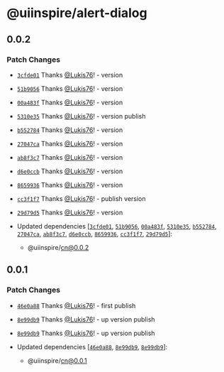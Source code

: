 # @uiinspire/alert-dialog

## 0.0.2

### Patch Changes

- [`3cfde01`](https://github.com/Lukis76/uiinspire/commit/3cfde018f2c779cf0b8a52accda402130e3a62c9) Thanks [@Lukis76](https://github.com/Lukis76)! - version

- [`51b9056`](https://github.com/Lukis76/uiinspire/commit/51b90567a61ed96429eead05253839422da2394d) Thanks [@Lukis76](https://github.com/Lukis76)! - version

- [`00a483f`](https://github.com/Lukis76/uiinspire/commit/00a483f9db73dc9d10e4375b9a24c0d1bc57a663) Thanks [@Lukis76](https://github.com/Lukis76)! - version

- [`5310e35`](https://github.com/Lukis76/uiinspire/commit/5310e355280e23de885612c2047ac34e553a4192) Thanks [@Lukis76](https://github.com/Lukis76)! - version publish

- [`b552784`](https://github.com/Lukis76/uiinspire/commit/b552784a8296319e5f39a7cf9f62973a237541ec) Thanks [@Lukis76](https://github.com/Lukis76)! - version

- [`27047ca`](https://github.com/Lukis76/uiinspire/commit/27047cac9b6d9aa76529e438e44cb56adcab56a1) Thanks [@Lukis76](https://github.com/Lukis76)! - version

- [`ab8f3c7`](https://github.com/Lukis76/uiinspire/commit/ab8f3c7aa96afa4c1f17b6bd2bf2e3fcb5701be0) Thanks [@Lukis76](https://github.com/Lukis76)! - version

- [`d6e0ccb`](https://github.com/Lukis76/uiinspire/commit/d6e0ccbb9d14aa8b44075014e96cec6eec584e82) Thanks [@Lukis76](https://github.com/Lukis76)! - version

- [`8659936`](https://github.com/Lukis76/uiinspire/commit/86599369b4d9ec2842ea8e1553c584d29c2f6a20) Thanks [@Lukis76](https://github.com/Lukis76)! - version

- [`cc3f1f7`](https://github.com/Lukis76/uiinspire/commit/cc3f1f70a3cb8aa53c2733872fe4ebb34b933ac1) Thanks [@Lukis76](https://github.com/Lukis76)! - publish version

- [`29d79d5`](https://github.com/Lukis76/uiinspire/commit/29d79d5443e3a56f7e3121f2f5269be645c9e09b) Thanks [@Lukis76](https://github.com/Lukis76)! - version

- Updated dependencies [[`3cfde01`](https://github.com/Lukis76/uiinspire/commit/3cfde018f2c779cf0b8a52accda402130e3a62c9), [`51b9056`](https://github.com/Lukis76/uiinspire/commit/51b90567a61ed96429eead05253839422da2394d), [`00a483f`](https://github.com/Lukis76/uiinspire/commit/00a483f9db73dc9d10e4375b9a24c0d1bc57a663), [`5310e35`](https://github.com/Lukis76/uiinspire/commit/5310e355280e23de885612c2047ac34e553a4192), [`b552784`](https://github.com/Lukis76/uiinspire/commit/b552784a8296319e5f39a7cf9f62973a237541ec), [`27047ca`](https://github.com/Lukis76/uiinspire/commit/27047cac9b6d9aa76529e438e44cb56adcab56a1), [`ab8f3c7`](https://github.com/Lukis76/uiinspire/commit/ab8f3c7aa96afa4c1f17b6bd2bf2e3fcb5701be0), [`d6e0ccb`](https://github.com/Lukis76/uiinspire/commit/d6e0ccbb9d14aa8b44075014e96cec6eec584e82), [`8659936`](https://github.com/Lukis76/uiinspire/commit/86599369b4d9ec2842ea8e1553c584d29c2f6a20), [`cc3f1f7`](https://github.com/Lukis76/uiinspire/commit/cc3f1f70a3cb8aa53c2733872fe4ebb34b933ac1), [`29d79d5`](https://github.com/Lukis76/uiinspire/commit/29d79d5443e3a56f7e3121f2f5269be645c9e09b)]:
  - @uiinspire/cn@0.0.2

## 0.0.1

### Patch Changes

- [`46e0a88`](https://github.com/Lukis76/uiinspire/commit/46e0a88952d8a3b8d6c5187ba4361eef4416b67a) Thanks [@Lukis76](https://github.com/Lukis76)! - first publish

- [`8e99db9`](https://github.com/Lukis76/uiinspire/commit/8e99db98b5d439cb8f8a54ac767bd7448f23870b) Thanks [@Lukis76](https://github.com/Lukis76)! - up version publish

- [`8e99db9`](https://github.com/Lukis76/uiinspire/commit/8e99db98b5d439cb8f8a54ac767bd7448f23870b) Thanks [@Lukis76](https://github.com/Lukis76)! - up version publish

- Updated dependencies [[`46e0a88`](https://github.com/Lukis76/uiinspire/commit/46e0a88952d8a3b8d6c5187ba4361eef4416b67a), [`8e99db9`](https://github.com/Lukis76/uiinspire/commit/8e99db98b5d439cb8f8a54ac767bd7448f23870b), [`8e99db9`](https://github.com/Lukis76/uiinspire/commit/8e99db98b5d439cb8f8a54ac767bd7448f23870b)]:
  - @uiinspire/cn@0.0.1
